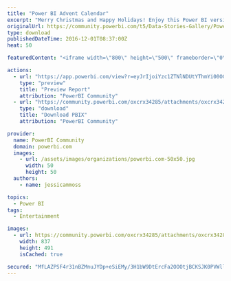 ```yaml
---
title: "Power BI Advent Calendar"
excerpt: "Merry Christmas and Happy Holidays! Enjoy this Power BI version of an advent calendar that uses custom visuals imgViewerVisual and ChicletSlicer."
originalUrl: https://community.powerbi.com/t5/Data-Stories-Gallery/Power-BI-Advent-Calendar/m-p/96443
type: download
publishedDateTime: 2016-12-01T08:37:00Z
heat: 50

featuredContent: "<iframe width=\"800\" height=\"500\" frameborder=\"0\" src=\"https://app.powerbi.com/view?r=eyJrIjoiYzc1ZTNlNDUtYThmYi00OGNmLTkwZDMtNzg4NDM2MTQwZDlkIiwidCI6IjA5YTRlOWM5LTdlNzMtNDdjMi1hOTBjLWM0MTY1OTFjOWM5MiIsImMiOjN9\"></iframe>"

actions:
  - url: "https://app.powerbi.com/view?r=eyJrIjoiYzc1ZTNlNDUtYThmYi00OGNmLTkwZDMtNzg4NDM2MTQwZDlkIiwidCI6IjA5YTRlOWM5LTdlNzMtNDdjMi1hOTBjLWM0MTY1OTFjOWM5MiIsImMiOjN9"
    type: "preview"
    title: "Preview Report"
    attribution: "PowerBI Community"
  - url: "https://community.powerbi.com/oxcrx34285/attachments/oxcrx34285/DataStoriesGallery/471/2/AdventCalendar.pbix"
    type: "download"
    title: "Download PBIX"
    attribution: "PowerBI Community"

provider:
  name: PowerBI Community
  domain: powerbi.com
  images:
    - url: /assets/images/organizations/powerbi.com-50x50.jpg
      width: 50
      height: 50
  authors:
    - name: jessicammoss

topics:
  - Power BI
tags:
  - Entertainment

images:
  - url: https://community.powerbi.com/oxcrx34285/attachments/oxcrx34285/DataStoriesGallery/471/1/AdventCalendarScreenshot.PNG
    width: 837
    height: 491
    isCached: true

secured: "MfLAZPSF4r31nBZMnuJYDp+eSiEMy/3H1bW9DtErcFa2OOOtjBCKSJK0PVWllLsmoH7RDcMx6btOkF6f/dY93F52UwDu19HH7QfsDlQdAA/mVb6uFIBcB8628Lu7UjZeJkT7iQiEB0Wp/v/CcuZwQawf21EA60AuH3cdJZTnHKuvV0E+Z5BphvPP00yeFbPcFml6h6TdGdE5UBILbo82xZg9Yw/Y7SyOM92Z5XYiDf7vFi1UQSN4aPi1vtzHJYwx9uApr31G9LNlXL5K06zN3B7dC2dkI2CAh0rsjKIU05r37Xsr88KN92tyadmVWI+4hYPqtS68fhwhRCT1v3NzCRVOHlmAoGvabvA9Q9P1KvtIIbLNK912bVocG4NnxZDMuAQSQmLoKYnOOva0DiGhUo8PwAl8NIXON//ZA3PLl5g=;tCU8+EfEq0QeOsP2PkbQNQ=="
---
```



